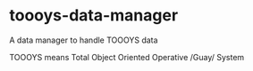 # toooys-data-manager
A data  manager to handle TOOOYS data

TOOOYS means Total Object Oriented Operative /Guay/ System
